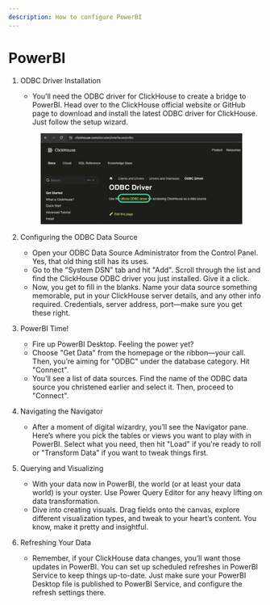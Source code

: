 ```yaml
---
description: How to configure PowerBI
---
```


# PowerBI

1.  ODBC Driver Installation

    * You'll need the ODBC driver for ClickHouse to create a bridge to PowerBI. Head over to the ClickHouse official website or GitHub page to download and install the latest ODBC driver for ClickHouse. Just follow the setup wizard.

    <div align="left">

    <figure><img src="../../.gitbook/assets/1 (17).png" alt=""><figcaption></figcaption></figure>

    </div>
2. Configuring the ODBC Data Source
   * Open your ODBC Data Source Administrator from the Control Panel. Yes, that old thing still has its uses.
   * Go to the "System DSN" tab and hit "Add". Scroll through the list and find the ClickHouse ODBC driver you just installed. Give it a click.
   * Now, you get to fill in the blanks. Name your data source something memorable, put in your ClickHouse server details, and any other info required. Credentials, server address, port—make sure you get these right.
3. PowerBI Time!
   * Fire up PowerBI Desktop. Feeling the power yet?
   * Choose "Get Data" from the homepage or the ribbon—your call. Then, you’re aiming for "ODBC" under the database category. Hit "Connect".
   * You'll see a list of data sources. Find the name of the ODBC data source you christened earlier and select it. Then, proceed to "Connect".
4. Navigating the Navigator
   * After a moment of digital wizardry, you’ll see the Navigator pane. Here’s where you pick the tables or views you want to play with in PowerBI. Select what you need, then hit "Load" if you're ready to roll or "Transform Data" if you want to tweak things first.
5. Querying and Visualizing
   * With your data now in PowerBI, the world (or at least your data world) is your oyster. Use Power Query Editor for any heavy lifting on data transformation.
   * Dive into creating visuals. Drag fields onto the canvas, explore different visualization types, and tweak to your heart’s content. You know, make it pretty and insightful.
6. Refreshing Your Data
   * Remember, if your ClickHouse data changes, you’ll want those updates in PowerBI. You can set up scheduled refreshes in PowerBI Service to keep things up-to-date. Just make sure your PowerBI Desktop file is published to PowerBI Service, and configure the refresh settings there.


